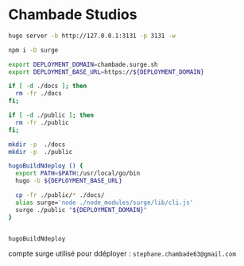 # Chambade Studios



```bash
hugo server -b http://127.0.0.1:3131 -p 3131 -w
```



```bash 
npm i -D surge

export DEPLOYMENT_DOMAIN=chambade.surge.sh
export DEPLOYMENT_BASE_URL=https://${DEPLOYMENT_DOMAIN}

if [ -d ./docs ]; then
  rm -fr ./docs
fi;

if [ -d ./public ]; then
  rm -fr ./public
fi;

mkdir -p  ./docs
mkdir -p  ./public

hugoBuildNdeploy () {
  export PATH=$PATH:/usr/local/go/bin
  hugo -b ${DEPLOYMENT_BASE_URL}

  cp -fr ./public/* ./docs/
  alias surge='node ./node_modules/surge/lib/cli.js'
  surge ./public "${DEPLOYMENT_DOMAIN}"
}


hugoBuildNdeploy

```


compte surge utilisé pour ddéployer : `stephane.chambade63@gmail.com` 